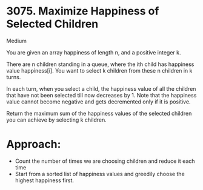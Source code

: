 # 3075. Maximize Happiness of Selected Children

Medium

You are given an array happiness of length n, and a positive integer k.

There are n children standing in a queue, where the ith child has happiness value happiness[i]. You want to select k children from these n children in k turns.

In each turn, when you select a child, the happiness value of all the children that have not been selected till now decreases by 1. Note that the happiness value cannot become negative and gets decremented only if it is positive.

Return the maximum sum of the happiness values of the selected children you can achieve by selecting k children.

# Approach:
- Count the number of times we are choosing children and reduce it each time
- Start from a sorted list of happiness values and greedily choose the highest happiness first.